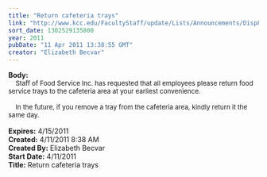 ```yaml
---
title: "Return cafeteria trays"
link: "http://www.kcc.edu/FacultyStaff/update/Lists/Announcements/DispForm.aspx?ID=215"
sort_date: 1302529135000
year: 2011
pubDate: "11 Apr 2011 13:38:55 GMT"
creator: "Elizabeth Becvar"
---
```


<div><b>Body:</b> <div class=ExternalClass5B6C1868DFDA47F0970DFAF1CE3B4CDC><div><font size=2>    Staff of Food Service Inc. has requested that all employees please return food service trays to the cafeteria area at your earliest convenience. </font></div>
<div><font size=2><br>    In the future, if you remove a tray from the cafeteria area, kindly return it the same day. <br> </font></div></div></div>
<div><b>Expires:</b> 4/15/2011</div>
<div><b>Created:</b> 4/11/2011 8:38 AM</div>
<div><b>Created By:</b> Elizabeth Becvar</div>
<div><b>Start Date:</b> 4/11/2011</div>
<div><b>Title:</b> Return cafeteria trays</div>
